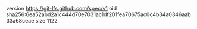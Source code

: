 version https://git-lfs.github.com/spec/v1
oid sha256:6ea52abd2a1c444d70e7031ac1df201fea70675ac0c4b34a0346aab33a68ceae
size 1122
